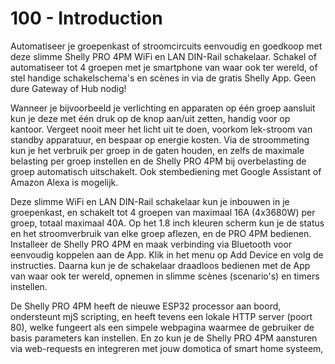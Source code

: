 # 100 - Introduction

Automatiseer je groepenkast of stroomcircuits eenvoudig en goedkoop met deze slimme Shelly PRO 4PM WiFi en LAN DIN-Rail schakelaar. Schakel of automatiseer tot 4 groepen met je smartphone van waar ook ter wereld, of stel handige schakelschema's en scènes in via de gratis Shelly App. Geen dure Gateway of Hub nodig!

Wanneer je bijvoorbeeld je verlichting en apparaten op één groep aansluit kun je deze met één druk op de knop aan/uit zetten, handig voor op kantoor. Vergeet nooit meer het licht uit te doen, voorkom lek-stroom van standby apparatuur, en bespaar op energie kosten. Via de stroommeting kun je het verbruik per groep in de gaten houden, en zelfs de maximale belasting per groep instellen en de Shelly PRO 4PM bij overbelasting de groep automatisch uitschakelt. Ook stembediening met Google Assistant of Amazon Alexa is mogelijk.

Deze slimme WiFi en LAN DIN-Rail schakelaar kun je inbouwen in je groepenkast, en schakelt tot 4 groepen van maximaal 16A (4x3680W) per groep, totaal maximaal 40A. Op het 1.8 inch kleuren scherm kun je de status en het stroomverbruik van elke groep aflezen, en de PRO 4PM bedienen. Installeer de Shelly PRO 4PM en maak verbinding via Bluetooth voor eenvoudig koppelen aan de App. Klik in het menu op Add Device en volg de instructies. Daarna kun je de schakelaar draadloos bedienen met de App van waar ook ter wereld, opnemen in slimme scènes (scenario's) en timers instellen.

De Shelly PRO 4PM heeft de nieuwe ESP32 processor aan boord, ondersteunt mjS scripting, en heeft tevens een lokale HTTP server (poort 80), welke fungeert als een simpele webpagina waarmee de gebruiker de basis parameters kan instellen. En zo kun je de Shelly PRO 4PM aansturen via web-requests en integreren met jouw domotica of smart home systeem,
